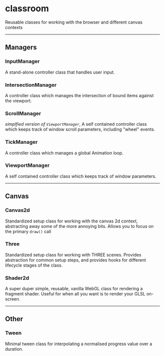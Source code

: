 # classroom
Reusable classes for working with the browser and different canvas contexts

--- 

## Managers

### InputManager
A stand-alone controller class that handles user input.

### IntersectionManager
A controller class which manages the intersection of bound items against the viewport.

### ScrollManager
*simplfied version of `ViewportManager`*, A self contained controller class which keeps track of window scroll parameters, including "wheel" events.

### TickManager
A controller class which manages a global Animation loop.

### ViewportManager
A self contained controller class which keeps track of window parameters.

---

## Canvas

### Canvas2d
Standardized setup class for working with the canvas 2d context, abstracting away some of the more annoying bits. Allows you to focus on the primary `draw()` call

### Three
Standardized setup class for working with THREE scenes. Provides abstraction for common setup steps, and provides hooks for different lifecycle stages of the class. 

### Shader2d
A super duper simple, reusable, vanilla WebGL class for rendering a fragment shader. Useful for when all you want is to render your GLSL on-screen.

--- 

## Other

### Tween
Minimal tween class for interpolating a normalised progress value over a duration.
